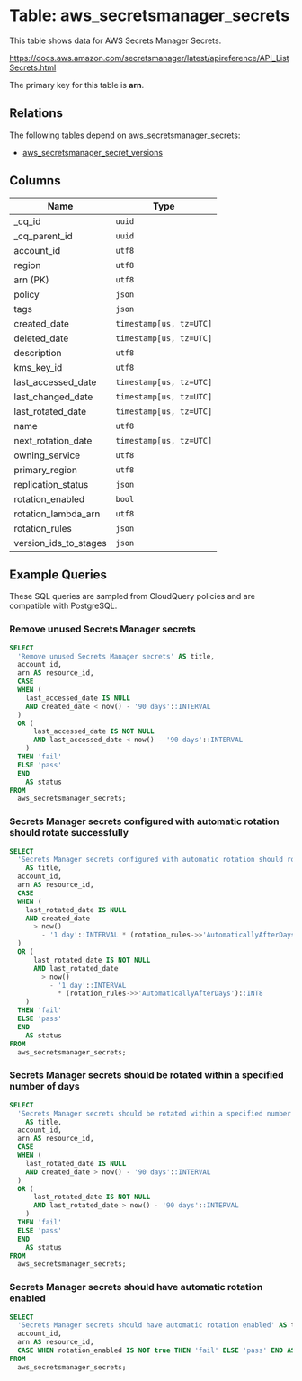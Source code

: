 # Table: aws_secretsmanager_secrets

This table shows data for AWS Secrets Manager Secrets.

https://docs.aws.amazon.com/secretsmanager/latest/apireference/API_ListSecrets.html

The primary key for this table is **arn**.

## Relations

The following tables depend on aws_secretsmanager_secrets:
  - [aws_secretsmanager_secret_versions](aws_secretsmanager_secret_versions)

## Columns

| Name          | Type          |
| ------------- | ------------- |
|_cq_id|`uuid`|
|_cq_parent_id|`uuid`|
|account_id|`utf8`|
|region|`utf8`|
|arn (PK)|`utf8`|
|policy|`json`|
|tags|`json`|
|created_date|`timestamp[us, tz=UTC]`|
|deleted_date|`timestamp[us, tz=UTC]`|
|description|`utf8`|
|kms_key_id|`utf8`|
|last_accessed_date|`timestamp[us, tz=UTC]`|
|last_changed_date|`timestamp[us, tz=UTC]`|
|last_rotated_date|`timestamp[us, tz=UTC]`|
|name|`utf8`|
|next_rotation_date|`timestamp[us, tz=UTC]`|
|owning_service|`utf8`|
|primary_region|`utf8`|
|replication_status|`json`|
|rotation_enabled|`bool`|
|rotation_lambda_arn|`utf8`|
|rotation_rules|`json`|
|version_ids_to_stages|`json`|

## Example Queries

These SQL queries are sampled from CloudQuery policies and are compatible with PostgreSQL.

### Remove unused Secrets Manager secrets

```sql
SELECT
  'Remove unused Secrets Manager secrets' AS title,
  account_id,
  arn AS resource_id,
  CASE
  WHEN (
    last_accessed_date IS NULL
    AND created_date < now() - '90 days'::INTERVAL
  )
  OR (
      last_accessed_date IS NOT NULL
      AND last_accessed_date < now() - '90 days'::INTERVAL
    )
  THEN 'fail'
  ELSE 'pass'
  END
    AS status
FROM
  aws_secretsmanager_secrets;
```

### Secrets Manager secrets configured with automatic rotation should rotate successfully

```sql
SELECT
  'Secrets Manager secrets configured with automatic rotation should rotate successfully'
    AS title,
  account_id,
  arn AS resource_id,
  CASE
  WHEN (
    last_rotated_date IS NULL
    AND created_date
      > now()
        - '1 day'::INTERVAL * (rotation_rules->>'AutomaticallyAfterDays')::INT8
  )
  OR (
      last_rotated_date IS NOT NULL
      AND last_rotated_date
        > now()
          - '1 day'::INTERVAL
            * (rotation_rules->>'AutomaticallyAfterDays')::INT8
    )
  THEN 'fail'
  ELSE 'pass'
  END
    AS status
FROM
  aws_secretsmanager_secrets;
```

### Secrets Manager secrets should be rotated within a specified number of days

```sql
SELECT
  'Secrets Manager secrets should be rotated within a specified number of days'
    AS title,
  account_id,
  arn AS resource_id,
  CASE
  WHEN (
    last_rotated_date IS NULL
    AND created_date > now() - '90 days'::INTERVAL
  )
  OR (
      last_rotated_date IS NOT NULL
      AND last_rotated_date > now() - '90 days'::INTERVAL
    )
  THEN 'fail'
  ELSE 'pass'
  END
    AS status
FROM
  aws_secretsmanager_secrets;
```

### Secrets Manager secrets should have automatic rotation enabled

```sql
SELECT
  'Secrets Manager secrets should have automatic rotation enabled' AS title,
  account_id,
  arn AS resource_id,
  CASE WHEN rotation_enabled IS NOT true THEN 'fail' ELSE 'pass' END AS status
FROM
  aws_secretsmanager_secrets;
```


